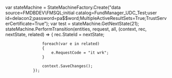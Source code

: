 ﻿ var stateMachine = StateMachineFactory.Create("data source=FMDBDEV\\FMSQL;initial catalog=FundManager_UDC_Test;user id=delacon2;password=pa$$word;MultipleActiveResultSets=True;TrustServerCertificate=True");
                var test = stateMachine.GetNextState(21);
                stateMachine.PerformTransition(entities, request, all, (context, rec, nextState, related) =>
                {
                    rec.StateId = nextState;

                    foreach(var e in related)
                    {
                        e.RequestCode = "it wrk";
                    }

                    context.SaveChanges();
                });